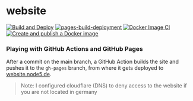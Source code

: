 # website

[![Build and Deploy](https://github.com/thieleju/website/actions/workflows/deploy-gh-pages.yml/badge.svg)](https://github.com/thieleju/website/actions/workflows/deploy-gh-pages.yml)
[![pages-build-deployment](https://github.com/thieleju/website/actions/workflows/pages/pages-build-deployment/badge.svg)](https://github.com/thieleju/website/actions/workflows/pages/pages-build-deployment)
[![Docker Image CI](https://github.com/thieleju/website/actions/workflows/generate-docker-image.yml/badge.svg)](https://github.com/thieleju/website/actions/workflows/generate-docker-image.yml)
[![Create and publish a Docker image](https://github.com/thieleju/website/actions/workflows/publish-docker-image.yml/badge.svg?branch=release)](https://github.com/thieleju/website/actions/workflows/publish-docker-image.yml)

### Playing with GitHub Actions and GitHub Pages

After a commit on the main branch, a GitHub Action builds the site and pushes it to the `gh-pages` branch, from where it gets deployed to [website.node5.de](https://website.node5.de).

> Note: I configured cloudflare (DNS) to deny access to the website if you are not located in germany
